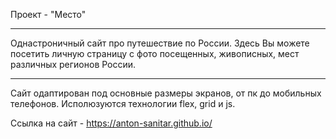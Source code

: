 Проект - "Место" 
 
________________________________ 
 
Однастроничный сайт про путешествие по России. Здесь Вы можете посетить личную страницу с фото посещенных, живописных, мест различных регионов России.  
 
________________________________ 
 
Сайт одаптирован под основные размеры экранов, от пк до мобильных телефонов. Исполюзуются технологии flex, grid и js.

Ссылка на сайт - https://anton-sanitar.github.io/
